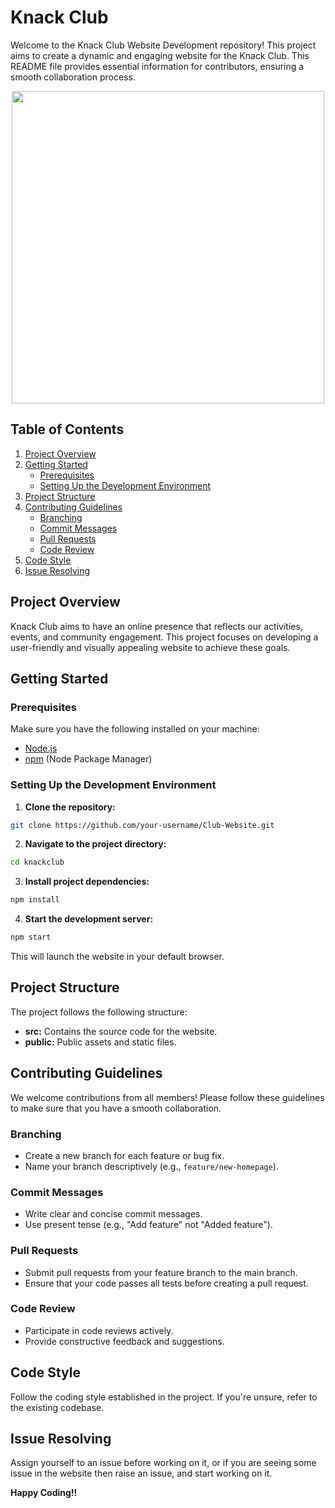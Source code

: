 # Knack Club

Welcome to the Knack Club Website Development repository! This project aims to create a dynamic and engaging website for the Knack Club. This README file provides essential information for contributors, ensuring a smooth collaboration process.

<p align="center"><img src="https://github.com/venom-2/Club-Website/assets/103876428/69ba4a83-bfc5-4789-83a3-7414bf1b0026" width="500"></p>

## Table of Contents

1. [Project Overview](#project-overview)
2. [Getting Started](#getting-started)
   - [Prerequisites](#prerequisites)
   - [Setting Up the Development Environment](#setting-up-the-development-environment)
3. [Project Structure](#project-structure)
4. [Contributing Guidelines](#contributing-guidelines)
   - [Branching](#branching)
   - [Commit Messages](#commit-messages)
   - [Pull Requests](#pull-requests)
   - [Code Review](#code-review)
5. [Code Style](#code-style)
6. [Issue Resolving](#issue-resolving)

## Project Overview

Knack Club aims to have an online presence that reflects our activities, events, and community engagement. This project focuses on developing a user-friendly and visually appealing website to achieve these goals.

## Getting Started

### Prerequisites

Make sure you have the following installed on your machine:

- [Node.js](https://nodejs.org/)
- [npm](https://www.npmjs.com/) (Node Package Manager)

### Setting Up the Development Environment

1. **Clone the repository:**

  ```bash
  git clone https://github.com/your-username/Club-Website.git
  ```

2. **Navigate to the project directory:**

  ```bash
  cd knackclub
  ```

3. **Install project dependencies:**

  ```bash
  npm install
  ```

4. **Start the development server:**

  ```bash
  npm start
  ```
This will launch the website in your default browser.

## Project Structure

The project follows the following structure:

- **src:** Contains the source code for the website.
- **public:** Public assets and static files.

## Contributing Guidelines

We welcome contributions from all members! Please follow these guidelines to make sure that you have a smooth collaboration.

### Branching

- Create a new branch for each feature or bug fix.
- Name your branch descriptively (e.g., `feature/new-homepage`).

### Commit Messages

- Write clear and concise commit messages.
- Use present tense (e.g., "Add feature" not "Added feature").

### Pull Requests

- Submit pull requests from your feature branch to the main branch.
- Ensure that your code passes all tests before creating a pull request.

### Code Review

- Participate in code reviews actively.
- Provide constructive feedback and suggestions.

## Code Style

Follow the coding style established in the project. If you're unsure, refer to the existing codebase.

## Issue Resolving

Assign yourself to an issue before working on it, or if you are seeing some issue in the website then raise an issue, and start working on it.

**Happy Coding!!**
